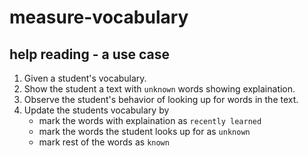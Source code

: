 # measure-vocabulary

## help reading - a use case
1. Given a student's vocabulary.
2. Show the student a text with `unknown` words showing explaination.
3. Observe the student's behavior of looking up for words in the text.
4. Update the students vocabulary by
    - mark the words with explaination as `recently learned`
    - mark the words the student looks up for as `unknown`
    - mark rest of the words as `known`
